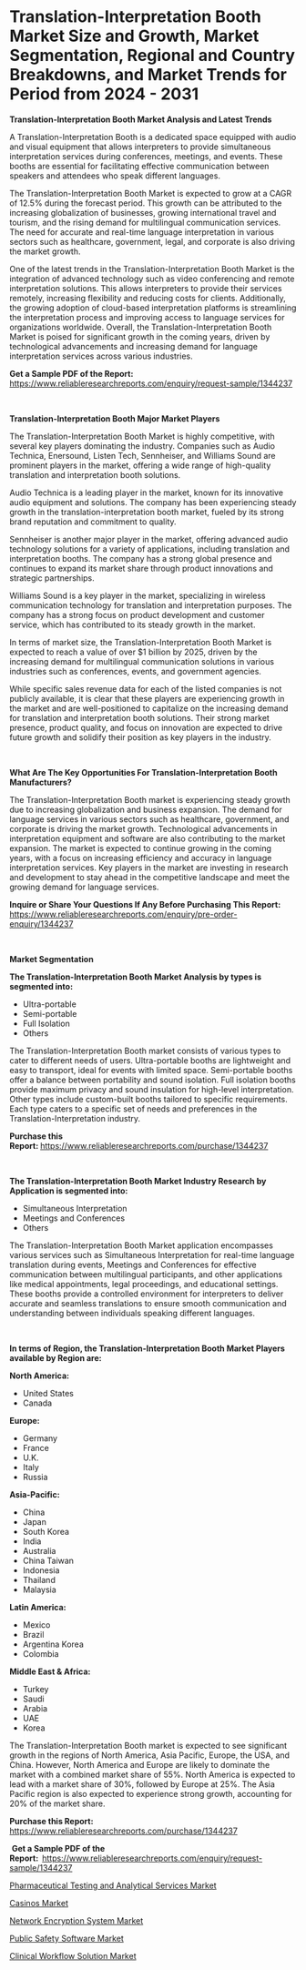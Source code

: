 <p><h1>Translation-Interpretation Booth Market Size and Growth, Market Segmentation, Regional and Country Breakdowns, and Market Trends for Period from 2024 -  2031</h1></p><p><strong>Translation-Interpretation Booth Market Analysis and Latest Trends</strong></p>
<p><p>A Translation-Interpretation Booth is a dedicated space equipped with audio and visual equipment that allows interpreters to provide simultaneous interpretation services during conferences, meetings, and events. These booths are essential for facilitating effective communication between speakers and attendees who speak different languages.</p><p>The Translation-Interpretation Booth Market is expected to grow at a CAGR of 12.5% during the forecast period. This growth can be attributed to the increasing globalization of businesses, growing international travel and tourism, and the rising demand for multilingual communication services. The need for accurate and real-time language interpretation in various sectors such as healthcare, government, legal, and corporate is also driving the market growth.</p><p>One of the latest trends in the Translation-Interpretation Booth Market is the integration of advanced technology such as video conferencing and remote interpretation solutions. This allows interpreters to provide their services remotely, increasing flexibility and reducing costs for clients. Additionally, the growing adoption of cloud-based interpretation platforms is streamlining the interpretation process and improving access to language services for organizations worldwide. Overall, the Translation-Interpretation Booth Market is poised for significant growth in the coming years, driven by technological advancements and increasing demand for language interpretation services across various industries.</p></p>
<p><strong>Get a Sample PDF of the Report:&nbsp;</strong> <a href="https://www.reliableresearchreports.com/enquiry/request-sample/1344237">https://www.reliableresearchreports.com/enquiry/request-sample/1344237</a></p>
<p>&nbsp;</p>
<p><strong>Translation-Interpretation Booth Major Market Players</strong></p>
<p><p>The Translation-Interpretation Booth Market is highly competitive, with several key players dominating the industry. Companies such as Audio Technica, Enersound, Listen Tech, Sennheiser, and Williams Sound are prominent players in the market, offering a wide range of high-quality translation and interpretation booth solutions.</p><p>Audio Technica is a leading player in the market, known for its innovative audio equipment and solutions. The company has been experiencing steady growth in the translation-interpretation booth market, fueled by its strong brand reputation and commitment to quality.</p><p>Sennheiser is another major player in the market, offering advanced audio technology solutions for a variety of applications, including translation and interpretation booths. The company has a strong global presence and continues to expand its market share through product innovations and strategic partnerships.</p><p>Williams Sound is a key player in the market, specializing in wireless communication technology for translation and interpretation purposes. The company has a strong focus on product development and customer service, which has contributed to its steady growth in the market.</p><p>In terms of market size, the Translation-Interpretation Booth Market is expected to reach a value of over $1 billion by 2025, driven by the increasing demand for multilingual communication solutions in various industries such as conferences, events, and government agencies.</p><p>While specific sales revenue data for each of the listed companies is not publicly available, it is clear that these players are experiencing growth in the market and are well-positioned to capitalize on the increasing demand for translation and interpretation booth solutions. Their strong market presence, product quality, and focus on innovation are expected to drive future growth and solidify their position as key players in the industry.</p></p>
<p>&nbsp;</p>
<p><strong>What Are The Key Opportunities For Translation-Interpretation Booth Manufacturers?</strong></p>
<p><p>The Translation-Interpretation Booth market is experiencing steady growth due to increasing globalization and business expansion. The demand for language services in various sectors such as healthcare, government, and corporate is driving the market growth. Technological advancements in interpretation equipment and software are also contributing to the market expansion. The market is expected to continue growing in the coming years, with a focus on increasing efficiency and accuracy in language interpretation services. Key players in the market are investing in research and development to stay ahead in the competitive landscape and meet the growing demand for language services.</p></p>
<p><strong>Inquire or Share Your Questions If Any Before Purchasing This Report:</strong> <a href="https://www.reliableresearchreports.com/enquiry/pre-order-enquiry/1344237">https://www.reliableresearchreports.com/enquiry/pre-order-enquiry/1344237</a></p>
<p>&nbsp;</p>
<p><strong>Market Segmentation</strong></p>
<p><strong>The Translation-Interpretation Booth Market Analysis by types is segmented into:</strong></p>
<p><ul><li>Ultra-portable</li><li>Semi-portable</li><li>Full Isolation</li><li>Others</li></ul></p>
<p><p>The Translation-Interpretation Booth market consists of various types to cater to different needs of users. Ultra-portable booths are lightweight and easy to transport, ideal for events with limited space. Semi-portable booths offer a balance between portability and sound isolation. Full isolation booths provide maximum privacy and sound insulation for high-level interpretation. Other types include custom-built booths tailored to specific requirements. Each type caters to a specific set of needs and preferences in the Translation-Interpretation industry.</p></p>
<p><strong>Purchase this Report:&nbsp;</strong><a href="https://www.reliableresearchreports.com/purchase/1344237">https://www.reliableresearchreports.com/purchase/1344237</a></p>
<p>&nbsp;</p>
<p><strong>The Translation-Interpretation Booth Market Industry Research by Application is segmented into:</strong></p>
<p><ul><li>Simultaneous Interpretation</li><li>Meetings and Conferences</li><li>Others</li></ul></p>
<p><p>The Translation-Interpretation Booth Market application encompasses various services such as Simultaneous Interpretation for real-time language translation during events, Meetings and Conferences for effective communication between multilingual participants, and other applications like medical appointments, legal proceedings, and educational settings. These booths provide a controlled environment for interpreters to deliver accurate and seamless translations to ensure smooth communication and understanding between individuals speaking different languages.</p></p>
<p>&nbsp;</p>
<p><strong>In terms of Region, the Translation-Interpretation Booth Market Players available by Region are:</strong></p>
<p>
    <p> <strong> North America: </strong>
        <ul>
            <li>United States</li>
            <li>Canada</li>
        </ul>
        </p> 
    <p> <strong> Europe: </strong>
        <ul>
            <li>Germany</li>
            <li>France</li>
            <li>U.K.</li>
            <li>Italy</li>
            <li>Russia</li>
        </ul>
        </p> 
    <p> <strong> Asia-Pacific: </strong>
        <ul>
            <li>China</li>
            <li>Japan</li>
            <li>South Korea</li>
            <li>India</li>
            <li>Australia</li>
            <li>China Taiwan</li>
            <li>Indonesia</li>
            <li>Thailand</li>
            <li>Malaysia</li>
        </ul>
        </p> 
    <p> <strong> Latin America: </strong>
        <ul>
            <li>Mexico</li>
            <li>Brazil</li>
            <li>Argentina Korea</li>
            <li>Colombia</li>
        </ul>
        </p> 
    <p> <strong> Middle East & Africa: </strong>
        <ul>
            <li>Turkey</li>
            <li>Saudi</li>
            <li>Arabia</li>
            <li>UAE</li>
            <li>Korea</li>
        </ul>
    </p>
    </p>
<p><p>The Translation-Interpretation Booth market is expected to see significant growth in the regions of North America, Asia Pacific, Europe, the USA, and China. However, North America and Europe are likely to dominate the market with a combined market share of 55%. North America is expected to lead with a market share of 30%, followed by Europe at 25%. The Asia Pacific region is also expected to experience strong growth, accounting for 20% of the market share.</p></p>
<p><strong>Purchase this Report: </strong><a href="https://www.reliableresearchreports.com/purchase/1344237">https://www.reliableresearchreports.com/purchase/1344237</a></p>
<p>&nbsp;<strong>Get a Sample PDF of the Report:&nbsp;&nbsp;</strong><a href="https://www.reliableresearchreports.com/enquiry/request-sample/1344237">https://www.reliableresearchreports.com/enquiry/request-sample/1344237</a></p>
<p><strong></strong></p>
<p><p><a href="https://medium.com/@elzaziemann1943/pharmaceutical-testing-and-analytical-services-market-trends-forecast-and-competitive-analysis-3aa3df6718b8">Pharmaceutical Testing and Analytical Services Market</a></p><p><a href="https://medium.com/@vallieemard78/casinos-market-analysis-and-sze-forecasted-for-period-from-2024-to-2031-d871a7b20a9e">Casinos Market</a></p><p><a href="https://medium.com/@soledadroob625/network-encryption-system-market-research-report-its-history-and-forecast-2024-to-2031-cc1df87823d4">Network Encryption System Market</a></p><p><a href="https://medium.com/@elzaziemann1943/public-safety-software-market-analysis-its-cagr-market-segmentation-and-global-industry-overview-ee6977425af0">Public Safety Software Market</a></p><p><a href="https://medium.com/@soledadroob625/decoding-clinical-workflow-solution-market-metrics-market-share-trends-and-growth-patterns-91182a772c53">Clinical Workflow Solution Market</a></p></p>